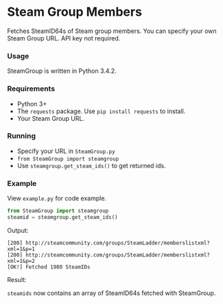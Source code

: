 # Steam Group Members
Fetches SteamID64s of Steam group members. You can specify your own Steam Group URL. API key not required.

### Usage
SteamGroup is written in Python 3.4.2.

### Requirements
- Python 3+
- The `requests` package. Use `pip install requests` to install.
- Your Steam Group URL.

### Running
- Specify your URL in `SteamGroup.py`
- `from SteamGroup import steamgroup`
- Use `steamgroup.get_steam_ids()` to get returned ids.


### Example
View `example.py` for code example.

```python
from SteamGroup import steamgroup
steamid = steamgroup.get_steam_ids()
```
Output:
```
[200] http://steamcommunity.com/groups/SteamLadder/memberslistxml?xml=1&p=1
[200] http://steamcommunity.com/groups/SteamLadder/memberslistxml?xml=1&p=2
[OK!] Fetched 1980 SteamIDs
```
Result:

`steamids` now contains an array of SteamID64s fetched with SteamGroup.

